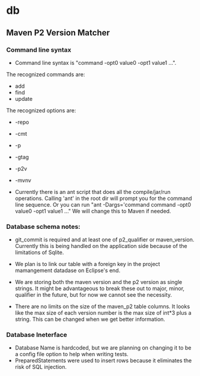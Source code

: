 db
==
Maven P2 Version Matcher
------------------------
### Command line syntax
- Command line syntax is "command -opt0 value0 -opt1 value1 ...". 

The recognized commands are:
- add
- find
- update

The recognized options are:
- -repo
- -cmt
- -p
- -gtag
- -p2v
- -mvnv

- Currently there is an ant script that does all the compile/jar/run operations. Calling 'ant' in the root dir will prompt you for the command line sequence. Or you can run "ant -Dargs='command command -opt0 value0 -opt1 value1 ..." We will change this to Maven if needed.

### Database schema notes:
 
- git_commit is required and at least one of p2_qualifier or maven_version. Currently this is being handled on the application
side because of the limitations of Sqlite.

- We plan is to link our table with a foreign key in the project mamangement datadase on Eclipse's end.

- We are storing both the maven version and the p2 version as single strings. It might be advantageous to break these out to major, minor, qualifier in the future, but for now we cannot see the necessity.

- There are no limits on the size of the maven_p2 table columns. It looks like the max size of each version number is the max size of int*3 plus a string. This can be changed when we get better information.    

### Database Ineterface

- Database Name is hardcoded, but we are planning on changing it to be a config file option to help when writing tests.
- PreparedStatements were used to insert rows because it eliminates the risk of SQL injection.